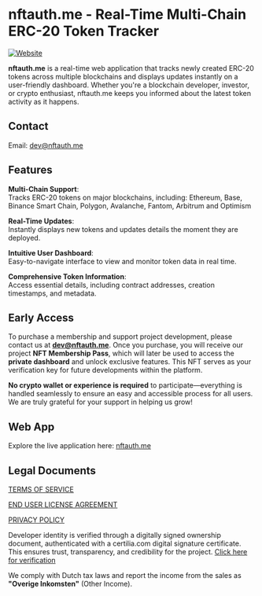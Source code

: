 # nftauth.me - Real-Time Multi-Chain ERC-20 Token Tracker  

[![Website](https://img.shields.io/badge/Website-nftauth.me-blue)](https://nftauth.me)  

**nftauth.me** is a real-time web application that tracks newly created ERC-20 tokens across multiple blockchains and displays updates instantly on a user-friendly dashboard. Whether you're a blockchain developer, investor, or crypto enthusiast, nftauth.me keeps you informed about the latest token activity as it happens.    

## Contact  
Email: dev@nftauth.me

## Features  

**Multi-Chain Support**:  
  Tracks ERC-20 tokens on major blockchains, including: Ethereum, Base, Binance Smart Chain, Polygon, Avalanche, Fantom, Arbitrum and Optimism

**Real-Time Updates**:  
  Instantly displays new tokens and updates details the moment they are deployed.  

**Intuitive User Dashboard**:  
  Easy-to-navigate interface to view and monitor token data in real time.  

**Comprehensive Token Information**:  
  Access essential details, including contract addresses, creation timestamps, and metadata.

## Early Access

To purchase a membership and support project development, please contact us at **dev@nftauth.me**. Once you purchase, you will receive our project **NFT Membership Pass**, which will later be used to access the **private dashboard** and unlock exclusive features. This NFT serves as your verification key for future developments within the platform.  

**No crypto wallet or experience is required** to participate—everything is handled seamlessly to ensure an easy and accessible process for all users. We are truly grateful for your support in helping us grow!

## Web App  

Explore the live application here: [nftauth.me](https://nftauth.me) 

## Legal Documents

[TERMS OF SERVICE](https://github.com/nftauthme/multi-chain-token-tracker/blob/main/legal-documents/TERMS%20OF%20SERVICE.MD)

[END USER LICENSE AGREEMENT](https://github.com/nftauthme/multi-chain-token-tracker/blob/main/legal-documents/EULA.MD)

[PRIVACY POLICY](https://github.com/nftauthme/multi-chain-token-tracker/blob/main/legal-documents/PRIVACY%20POLICY.MD)

Developer identity is verified through a digitally signed ownership document, authenticated with a certilia.com digital signature certificate. This ensures trust, transparency, and credibility for the project. [Click here for verification](https://github.com/nftauthme/multi-chain-token-tracker/blob/main/legal-documents/DEVELOPER%20IDENTITY%20VERIFICATION.MD)

We comply with Dutch tax laws and report the income from the sales as **"Overige Inkomsten"** (Other Income). 



